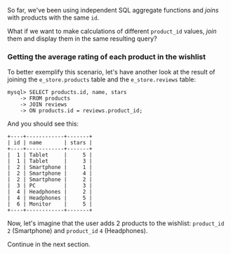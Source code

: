 So far, we've been using independent SQL aggregate functions and _joins_ with products with the same `id`. 

What if we want to make calculations of different `product_id` values, _join_ them and display them in the same resulting query?

### Getting the average rating of each product in the wishlist

To better exemplify this scenario, let's have another look at the result of joining the `e_store.products` table and the `e_store.reviews` table:

```
mysql> SELECT products.id, name, stars 
    -> FROM products 
    -> JOIN reviews 
    -> ON products.id = reviews.product_id;
```

And you should see this:

```
+----+------------+-------+
| id | name       | stars |
+----+------------+-------+
|  1 | Tablet     |     5 |
|  1 | Tablet     |     3 |
|  2 | Smartphone |     1 |
|  2 | Smartphone |     4 |
|  2 | Smartphone |     2 |
|  3 | PC         |     3 |
|  4 | Headphones |     2 |
|  4 | Headphones |     5 |
|  6 | Monitor    |     5 |
+----+------------+-------+
```

Now, let's imagine that the user adds 2 products to the wishlist: `product_id` `2` (Smartphone) and `product_id` `4` (Headphones).

Continue in the next section.